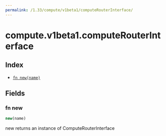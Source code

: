 ```yaml
---
permalink: /1.33/compute/v1beta1/computeRouterInterface/
---
```


# compute.v1beta1.computeRouterInterface



## Index

* [`fn new(name)`](#fn-new)

## Fields

### fn new

```ts
new(name)
```

new returns an instance of ComputeRouterInterface